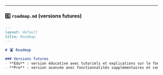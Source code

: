 
---

### 6️⃣ `roadmap.md` (versions futures)
```markdown
---
layout: default
title: Roadmap
---

# 🛣️ Roadmap

### Versions futures
- **Edu** : version éducative avec tutoriels et explications sur le fonctionnement interne  
- **Pro** : version avancée avec fonctionnalités supplémentaires et compatibilité étendue
